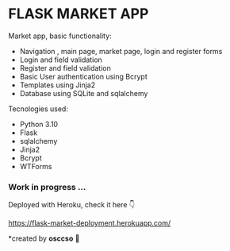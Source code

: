 # FLASK MARKET APP #

Market app, basic functionality:

- Navigation , main page, market page, login and register forms
- Login and field validation
- Register and field validation
- Basic User authentication using Bcrypt
- Templates using Jinja2
- Database using SQLite and sqlalchemy

Tecnologies used:

- Python 3.10
- Flask
- sqlalchemy
- Jinja2
- Bcrypt
- WTForms

### Work in progress ... ###

Deployed with Heroku, check it here :point_down:

https://flask-market-deployment.herokuapp.com/

*created by **osccso** :rocket:


